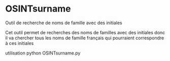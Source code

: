 # OSINTsurname
Outil de recherche de noms de famille avec des initiales

Cet outil permet de recherches des noms de familles avec des initiales donc il va chercher tous les noms de famille français qui pourraient correspondre à ces initiales

utilisation
  python OSINTsurname.py
 
